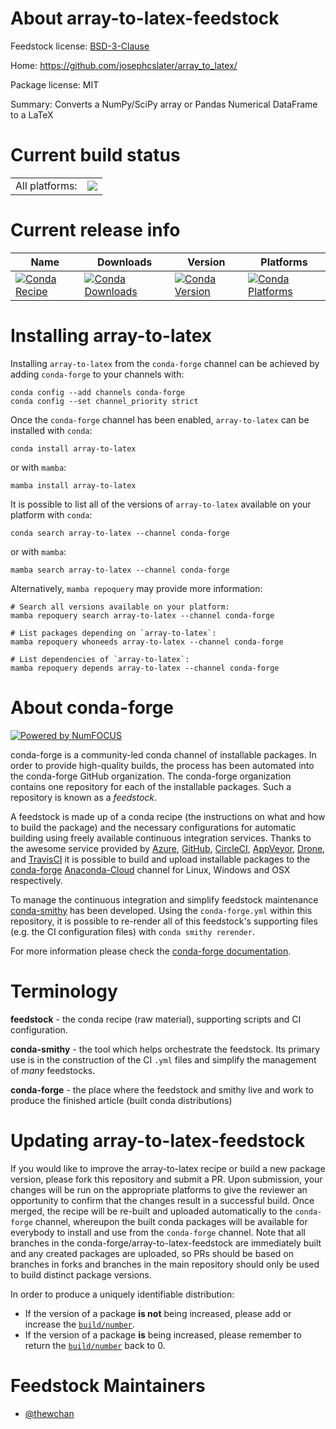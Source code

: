 About array-to-latex-feedstock
==============================

Feedstock license: [BSD-3-Clause](https://github.com/conda-forge/array-to-latex-feedstock/blob/main/LICENSE.txt)

Home: https://github.com/josephcslater/array_to_latex/

Package license: MIT

Summary: Converts a NumPy/SciPy array or Pandas Numerical DataFrame to a LaTeX

Current build status
====================


<table><tr><td>All platforms:</td>
    <td>
      <a href="https://dev.azure.com/conda-forge/feedstock-builds/_build/latest?definitionId=20108&branchName=main">
        <img src="https://dev.azure.com/conda-forge/feedstock-builds/_apis/build/status/array-to-latex-feedstock?branchName=main">
      </a>
    </td>
  </tr>
</table>

Current release info
====================

| Name | Downloads | Version | Platforms |
| --- | --- | --- | --- |
| [![Conda Recipe](https://img.shields.io/badge/recipe-array--to--latex-green.svg)](https://anaconda.org/conda-forge/array-to-latex) | [![Conda Downloads](https://img.shields.io/conda/dn/conda-forge/array-to-latex.svg)](https://anaconda.org/conda-forge/array-to-latex) | [![Conda Version](https://img.shields.io/conda/vn/conda-forge/array-to-latex.svg)](https://anaconda.org/conda-forge/array-to-latex) | [![Conda Platforms](https://img.shields.io/conda/pn/conda-forge/array-to-latex.svg)](https://anaconda.org/conda-forge/array-to-latex) |

Installing array-to-latex
=========================

Installing `array-to-latex` from the `conda-forge` channel can be achieved by adding `conda-forge` to your channels with:

```
conda config --add channels conda-forge
conda config --set channel_priority strict
```

Once the `conda-forge` channel has been enabled, `array-to-latex` can be installed with `conda`:

```
conda install array-to-latex
```

or with `mamba`:

```
mamba install array-to-latex
```

It is possible to list all of the versions of `array-to-latex` available on your platform with `conda`:

```
conda search array-to-latex --channel conda-forge
```

or with `mamba`:

```
mamba search array-to-latex --channel conda-forge
```

Alternatively, `mamba repoquery` may provide more information:

```
# Search all versions available on your platform:
mamba repoquery search array-to-latex --channel conda-forge

# List packages depending on `array-to-latex`:
mamba repoquery whoneeds array-to-latex --channel conda-forge

# List dependencies of `array-to-latex`:
mamba repoquery depends array-to-latex --channel conda-forge
```


About conda-forge
=================

[![Powered by
NumFOCUS](https://img.shields.io/badge/powered%20by-NumFOCUS-orange.svg?style=flat&colorA=E1523D&colorB=007D8A)](https://numfocus.org)

conda-forge is a community-led conda channel of installable packages.
In order to provide high-quality builds, the process has been automated into the
conda-forge GitHub organization. The conda-forge organization contains one repository
for each of the installable packages. Such a repository is known as a *feedstock*.

A feedstock is made up of a conda recipe (the instructions on what and how to build
the package) and the necessary configurations for automatic building using freely
available continuous integration services. Thanks to the awesome service provided by
[Azure](https://azure.microsoft.com/en-us/services/devops/), [GitHub](https://github.com/),
[CircleCI](https://circleci.com/), [AppVeyor](https://www.appveyor.com/),
[Drone](https://cloud.drone.io/welcome), and [TravisCI](https://travis-ci.com/)
it is possible to build and upload installable packages to the
[conda-forge](https://anaconda.org/conda-forge) [Anaconda-Cloud](https://anaconda.org/)
channel for Linux, Windows and OSX respectively.

To manage the continuous integration and simplify feedstock maintenance
[conda-smithy](https://github.com/conda-forge/conda-smithy) has been developed.
Using the ``conda-forge.yml`` within this repository, it is possible to re-render all of
this feedstock's supporting files (e.g. the CI configuration files) with ``conda smithy rerender``.

For more information please check the [conda-forge documentation](https://conda-forge.org/docs/).

Terminology
===========

**feedstock** - the conda recipe (raw material), supporting scripts and CI configuration.

**conda-smithy** - the tool which helps orchestrate the feedstock.
                   Its primary use is in the construction of the CI ``.yml`` files
                   and simplify the management of *many* feedstocks.

**conda-forge** - the place where the feedstock and smithy live and work to
                  produce the finished article (built conda distributions)


Updating array-to-latex-feedstock
=================================

If you would like to improve the array-to-latex recipe or build a new
package version, please fork this repository and submit a PR. Upon submission,
your changes will be run on the appropriate platforms to give the reviewer an
opportunity to confirm that the changes result in a successful build. Once
merged, the recipe will be re-built and uploaded automatically to the
`conda-forge` channel, whereupon the built conda packages will be available for
everybody to install and use from the `conda-forge` channel.
Note that all branches in the conda-forge/array-to-latex-feedstock are
immediately built and any created packages are uploaded, so PRs should be based
on branches in forks and branches in the main repository should only be used to
build distinct package versions.

In order to produce a uniquely identifiable distribution:
 * If the version of a package **is not** being increased, please add or increase
   the [``build/number``](https://docs.conda.io/projects/conda-build/en/latest/resources/define-metadata.html#build-number-and-string).
 * If the version of a package **is** being increased, please remember to return
   the [``build/number``](https://docs.conda.io/projects/conda-build/en/latest/resources/define-metadata.html#build-number-and-string)
   back to 0.

Feedstock Maintainers
=====================

* [@thewchan](https://github.com/thewchan/)

